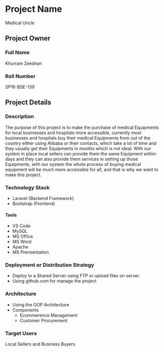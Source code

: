 # Project Name
Medical Uncle
## Project Owner
### Full Name
Khurram Zeeshan

### Roll Number
SP18-BSE-139

## Project Details
### Description
  The purpose of this project is to make the purchase of medical Equipments for local businesses and hospitals more accessible, currently most businesses and hospitals buy their medical Equipments from out of the country either using Alibaba or their contacts, which take a lot of time and they usually get their Equipments in months which is not ideal. With our system in place local sellers can provide them the same Equipment within days and they can also provide them services in setting up those Equipments, with our system the whole process of buying medical equipment will be much more accessible for all, and that is why we want to make this project.

### Technology Stack
  - Laravel (Backend Framework)
  - Bootstrap (Frontend)

  #### Tools
  - VS Code
  - MySQL
  - MS Office
  - MS Word
  - Apache
  - MS Prensentation
  

### Deployment or Distribution Strategy
  - Deploy to a Shared Server using FTP or upload files on server.
  - Using github.com for manage the project

### Architecture
 - Using the OOP Architecture
 - Components
    - Ecommerence Management
    - Customer Procurement


### Target Users
 Local Sellers and Business Buyers
